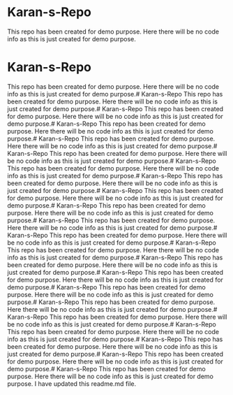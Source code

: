 # Karan-s-Repo
This repo has been created for demo purpose.
Here there will be no code info as this is just created for demo purpose.
# Karan-s-Repo
This repo has been created for demo purpose.
Here there will be no code info as this is just created for demo purpose.# Karan-s-Repo
This repo has been created for demo purpose.
Here there will be no code info as this is just created for demo purpose.# Karan-s-Repo
This repo has been created for demo purpose.
Here there will be no code info as this is just created for demo purpose.# Karan-s-Repo
This repo has been created for demo purpose.
Here there will be no code info as this is just created for demo purpose.# Karan-s-Repo
This repo has been created for demo purpose.
Here there will be no code info as this is just created for demo purpose.# Karan-s-Repo
This repo has been created for demo purpose.
Here there will be no code info as this is just created for demo purpose.# Karan-s-Repo
This repo has been created for demo purpose.
Here there will be no code info as this is just created for demo purpose.# Karan-s-Repo
This repo has been created for demo purpose.
Here there will be no code info as this is just created for demo purpose.# Karan-s-Repo
This repo has been created for demo purpose.
Here there will be no code info as this is just created for demo purpose.# Karan-s-Repo
This repo has been created for demo purpose.
Here there will be no code info as this is just created for demo purpose.# Karan-s-Repo
This repo has been created for demo purpose.
Here there will be no code info as this is just created for demo purpose.# Karan-s-Repo
This repo has been created for demo purpose.
Here there will be no code info as this is just created for demo purpose.# Karan-s-Repo
This repo has been created for demo purpose.
Here there will be no code info as this is just created for demo purpose.# Karan-s-Repo
This repo has been created for demo purpose.
Here there will be no code info as this is just created for demo purpose.# Karan-s-Repo
This repo has been created for demo purpose.
Here there will be no code info as this is just created for demo purpose.# Karan-s-Repo
This repo has been created for demo purpose.
Here there will be no code info as this is just created for demo purpose.# Karan-s-Repo
This repo has been created for demo purpose.
Here there will be no code info as this is just created for demo purpose.# Karan-s-Repo
This repo has been created for demo purpose.
Here there will be no code info as this is just created for demo purpose.# Karan-s-Repo
This repo has been created for demo purpose.
Here there will be no code info as this is just created for demo purpose.# Karan-s-Repo
This repo has been created for demo purpose.
Here there will be no code info as this is just created for demo purpose.# Karan-s-Repo
This repo has been created for demo purpose.
Here there will be no code info as this is just created for demo purpose.# Karan-s-Repo
This repo has been created for demo purpose.
Here there will be no code info as this is just created for demo purpose.
I have updated this readme.md file.
